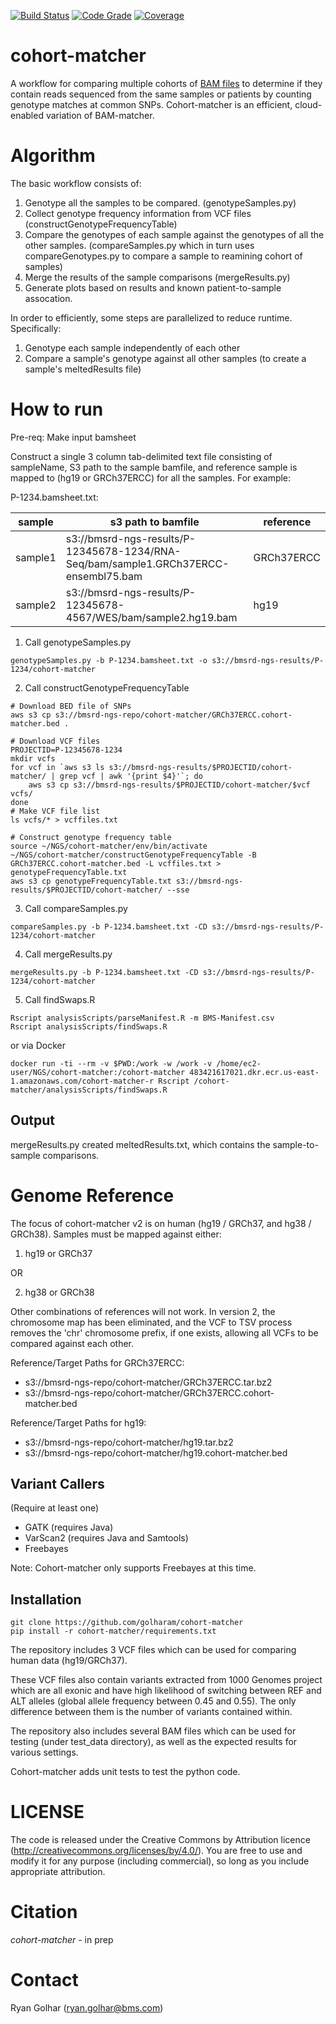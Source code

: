 [![Build Status](https://jenkins-ci.pri.bms.com:8443/job/cohort-matcher/statusbadges-build/icon)](https://jenkins-ci.pri.bms.com:8443/job/cohort-matcher)
[![Code Grade](https://jenkins-ci.pri.bms.com:8443/job/cohort-matcher/statusbadges-grade/icon)](https://jenkins-ci.pri.bms.com:8443/job/cohort-matcher)
[![Coverage](https://jenkins-ci.pri.bms.com:8443/job/cohort-matcher/statusbadges-coverage/icon)](https://jenkins-ci.pri.bms.com:8443/job/cohort-matcher)

# cohort-matcher #

A workflow for comparing multiple cohorts of [BAM files](https://samtools.github.io/hts-specs/SAMv1.pdf) to determine if they contain reads sequenced from the same samples or patients by counting genotype matches at common SNPs.  Cohort-matcher is an efficient, cloud-enabled variation of BAM-matcher.

# Algorithm #

The basic workflow consists of:
1. Genotype all the samples to be compared. (genotypeSamples.py)
2. Collect genotype frequency information from VCF files (constructGenotypeFrequencyTable)
3. Compare the genotypes of each sample against the genotypes of all the other samples. (compareSamples.py which in turn uses compareGenotypes.py to compare a sample to reamining cohort of samples)
4. Merge the results of the sample comparisons (mergeResults.py)
5. Generate plots based on results and known patient-to-sample assocation.

In order to efficiently, some steps are parallelized to reduce runtime.  Specifically:
1.  Genotype each sample independently of each other
3.  Compare a sample's genotype against all other samples (to create a sample's meltedResults file)

# How to run #

Pre-req:  Make input bamsheet

Construct a single 3 column tab-delimited text file consisting of sampleName, S3 path to the sample bamfile, and reference sample is mapped to (hg19 or GRCh37ERCC) for all the samples. For example:

P-1234.bamsheet.txt:

| sample  | s3 path to bamfile | reference |
| ------------- | ------------- | ----- |
| sample1 | s3://bmsrd-ngs-results/P-12345678-1234/RNA-Seq/bam/sample1.GRCh37ERCC-ensembl75.bam | GRCh37ERCC |
| sample2 | s3://bmsrd-ngs-results/P-12345678-4567/WES/bam/sample2.hg19.bam | hg19 |


1.  Call genotypeSamples.py

```
genotypeSamples.py -b P-1234.bamsheet.txt -o s3://bmsrd-ngs-results/P-1234/cohort-matcher
```

2.  Call constructGenotypeFrequencyTable

```
# Download BED file of SNPs
aws s3 cp s3://bmsrd-ngs-repo/cohort-matcher/GRCh37ERCC.cohort-matcher.bed .

# Download VCF files
PROJECTID=P-12345678-1234
mkdir vcfs
for vcf in `aws s3 ls s3://bmsrd-ngs-results/$PROJECTID/cohort-matcher/ | grep vcf | awk '{print $4}'`; do
    aws s3 cp s3://bmsrd-ngs-results/$PROJECTID/cohort-matcher/$vcf vcfs/
done
# Make VCF file list
ls vcfs/* > vcffiles.txt

# Construct genotype frequency table
source ~/NGS/cohort-matcher/env/bin/activate
~/NGS/cohort-matcher/constructGenotypeFrequencyTable -B GRCh37ERCC.cohort-matcher.bed -L vcffiles.txt > genotypeFrequencyTable.txt
aws s3 cp genotypeFrequencyTable.txt s3://bmsrd-ngs-results/$PROJECTID/cohort-matcher/ --sse
```

3.  Call compareSamples.py

```
compareSamples.py -b P-1234.bamsheet.txt -CD s3://bmsrd-ngs-results/P-1234/cohort-matcher
```

4.  Call mergeResults.py

```
mergeResults.py -b P-1234.bamsheet.txt -CD s3://bmsrd-ngs-results/P-1234/cohort-matcher
```

5.  Call findSwaps.R
```
Rscript analysisScripts/parseManifest.R -m BMS-Manifest.csv
Rscript analysisScripts/findSwaps.R
```
or via Docker
```
docker run -ti --rm -v $PWD:/work -w /work -v /home/ec2-user/NGS/cohort-matcher:/cohort-matcher 483421617021.dkr.ecr.us-east-1.amazonaws.com/cohort-matcher-r Rscript /cohort-matcher/analysisScripts/findSwaps.R
```

## Output ##

mergeResults.py created meltedResults.txt, which contains the sample-to-sample comparisons.

# Genome Reference #

The focus of cohort-matcher v2 is on human (hg19 / GRCh37, and hg38 / GRCh38). 
Samples must be mapped against either: 

1) hg19 or GRCh37

OR

2) hg38 or GRCh38

Other combinations of references will not work.  In version 2, the chromosome map has been eliminated, and the VCF to TSV process removes the 'chr' chromosome prefix, if one exists, allowing all VCFs to be compared against each other.

Reference/Target Paths for GRCh37ERCC:
  - s3://bmsrd-ngs-repo/cohort-matcher/GRCh37ERCC.tar.bz2
  - s3://bmsrd-ngs-repo/cohort-matcher/GRCh37ERCC.cohort-matcher.bed
  
Reference/Target Paths for hg19:
  - s3://bmsrd-ngs-repo/cohort-matcher/hg19.tar.bz2
  - s3://bmsrd-ngs-repo/cohort-matcher/hg19.cohort-matcher.bed

## Variant Callers ##

(Require at least one)

* GATK (requires Java)
* VarScan2 (requires Java and Samtools)
* Freebayes

Note: Cohort-matcher only supports Freebayes at this time.

## Installation ##

```
git clone https://github.com/golharam/cohort-matcher
pip install -r cohort-matcher/requirements.txt
```

The repository includes 3 VCF files which can be used for comparing human data (hg19/GRCh37). 

These VCF files also contain variants extracted from 1000 Genomes project which are all exonic and have high likelihood of switching between REF and ALT alleles (global allele frequency between 0.45 and 0.55). The only difference between them is the number of variants contained within.

The repository also includes several BAM files which can be used for testing (under test_data directory), as well as the expected results for various settings.

Cohort-matcher adds unit tests to test the python code.

# LICENSE #

The code is released under the Creative Commons by Attribution licence (http://creativecommons.org/licenses/by/4.0/). You are free to use and modify it for any purpose (including commercial), so long as you include appropriate attribution. 

# Citation #

*cohort-matcher* - in prep

# Contact #

Ryan Golhar (ryan.golhar@bms.com)
